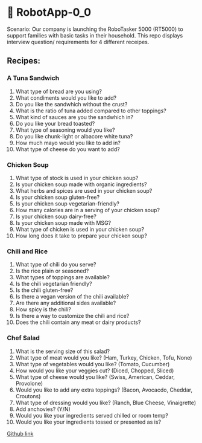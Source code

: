 # 🤖 RobotApp-0_0
Scenario: Our company is launching the RoboTasker 5000 (RT5000) to support families with basic tasks in their household. This repo displays interview question/ requirements for 4 different receipes.

## Recipes:


### A Tuna Sandwich
1. What type of bread are you using?
2. What condiments would you like to add?
3. Do you like the sandwhich without the crust?
4. What is the ratio of tuna added compared to other toppings?
5. What kind of sauces are you the sandwhich in?
6. Do you like your bread toasted?
7. What type of seasoning would you like?
8. Do you like chunk-light or albacore white tuna?
9. How much mayo would you like to add in?
10. What type of cheese do you want to add?


### Chicken Soup
1. What type of stock is used in your chicken soup?
2. Is your chicken soup made with organic ingredients?
3. What herbs and spices are used in your chicken soup?
4. Is your chicken soup gluten-free?
5. Is your chicken soup vegetarian-friendly?
6. How many calories are in a serving of your chicken soup?
7. Is your chicken soup dairy-free?
8. Is your chicken soup made with MSG?
9. What type of chicken is used in your chicken soup?
10. How long does it take to prepare your chicken soup?


### Chili and Rice
1. What type of chili do you serve?
2. Is the rice plain or seasoned?
3. What types of toppings are available?
4. Is the chili vegetarian friendly?
5. Is the chili gluten-free?
6. Is there a vegan version of the chili available?
7. Are there any additional sides available?
8. How spicy is the chili?
9. Is there a way to customize the chili and rice?
10. Does the chili contain any meat or dairy products?

### Chef Salad
1. What is the serving size of this salad?
2. What type of meat would you like? (Ham, Turkey, Chicken, Tofu, None)
3. What type of vegetables would you like? (Tomato, Cucumber)
4. How would you like your veggies cut? (Diced, Chopped, Sliced)
5. What type of cheese would you like? (Swiss, American, Ceddar, Provolone) 
6. Would you like to add any extra toppings? (Bacon, Avocacdo, Cheddar, Croutons)
7. What type of dressing would you like? (Ranch, Blue Cheese, Vinaigrette)
8. Add anchovies? (Y/N)
9. Would you like your ingredients served chilled or room temp?
10. Would you like your ingredients tossed or presented as is?


[Github link](https://github.com/ebelbell/RobotApp-0_0)
